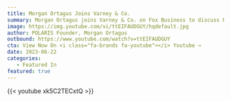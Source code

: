 ```yaml
---
title: Morgan Ortagus Joins Varney & Co.
summary: Morgan Ortagus joins Varney & Co. on Fox Business to discuss President Biden's pursuit of a disastrous new nuclear deal with Iran. 
image: https://img.youtube.com/vi/ttEIFAUDGUY/hqdefault.jpg
author: POLARIS Founder, Morgan Ortagus
outbound: https://www.youtube.com/watch?v=ttEIFAUDGUY
cta: View Now On <i class="fa-brands fa-youtube"></i> Youtube →
date: 2023-06-22
categories:
   - Featured In
featured: true
---
```


{{< youtube xk5C2TECxtQ >}}